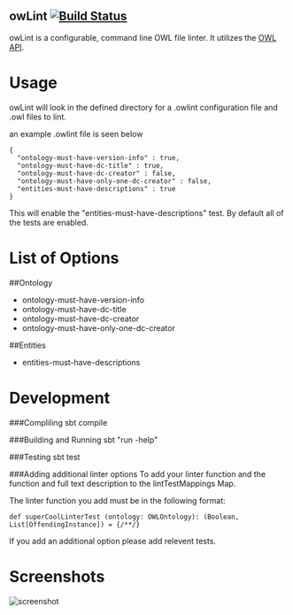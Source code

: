 owLint [![Build Status](https://travis-ci.org/Samangan/owLint.svg?branch=master)](http://travis-ci.org/Samangan/owLint)
------


owLint is a configurable, command line OWL file linter. It utilizes the [OWL API](https://github.com/owlcs/owlapi).

Usage
=====

owLint will look in the defined directory for a .owlint configuration file and .owl files to lint.

an example .owlint file is seen below

```
{
  "ontology-must-have-version-info" : true,
  "ontology-must-have-dc-title" : true,
  "ontology-must-have-dc-creator" : false,
  "ontology-must-have-only-one-dc-creator" : false,
  "entities-must-have-descriptions" : true
}
```
This will enable the "entities-must-have-descriptions" test. By default all of the tests are enabled.


List of Options
=====================
##Ontology
  * ontology-must-have-version-info
  * ontology-must-have-dc-title
  * ontology-must-have-dc-creator
  * ontology-must-have-only-one-dc-creator

##Entities
  * entities-must-have-descriptions
  

Development
===========

###Compliling
sbt compile

###Building and Running
sbt "run -help"

###Testing
sbt test

###Adding additional linter options
To add your linter function and the function and full text description to the lintTestMappings Map.

The linter function you add must be in the following format:

```def superCoolLinterTest (ontology: OWLOntology): (Boolean, List[OffendingInstance]) = {/**/}```

If you add an additional option please add relevent tests.


Screenshots
===========
![screenshot](http://i.imgur.com/aKP7x86.png)

